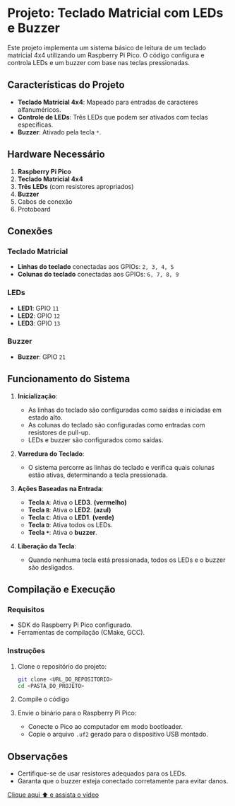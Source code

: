 # Projeto: Teclado Matricial com LEDs e Buzzer

Este projeto implementa um sistema básico de leitura de um teclado matricial 4x4 utilizando um Raspberry Pi Pico. O código configura e controla LEDs e um buzzer com base nas teclas pressionadas.

## Características do Projeto

- **Teclado Matricial 4x4**: Mapeado para entradas de caracteres alfanuméricos.
- **Controle de LEDs**: Três LEDs que podem ser ativados com teclas específicas.
- **Buzzer**: Ativado pela tecla `*`.

## Hardware Necessário

1. **Raspberry Pi Pico**
2. **Teclado Matricial 4x4**
3. **Três LEDs** (com resistores apropriados)
4. **Buzzer**
5. Cabos de conexão
6. Protoboard

## Conexões

### Teclado Matricial
- **Linhas do teclado** conectadas aos GPIOs: `2, 3, 4, 5`
- **Colunas do teclado** conectadas aos GPIOs: `6, 7, 8, 9`

### LEDs
- **LED1**: GPIO `11`
- **LED2**: GPIO `12`
- **LED3**: GPIO `13`

### Buzzer
- **Buzzer**: GPIO `21`

## Funcionamento do Sistema

1. **Inicialização**:
   - As linhas do teclado são configuradas como saídas e iniciadas em estado alto.
   - As colunas do teclado são configuradas como entradas com resistores de pull-up.
   - LEDs e buzzer são configurados como saídas.

2. **Varredura do Teclado**:
   - O sistema percorre as linhas do teclado e verifica quais colunas estão ativas, determinando a tecla pressionada.

3. **Ações Baseadas na Entrada**:
   - **Tecla `A`**: Ativa o **LED3**. **(vermelho)**
   - **Tecla `B`**: Ativa o **LED2**. **(azul)**
   - **Tecla `C`**: Ativa o **LED1**. **(verde)**
   - **Tecla `D`**: Ativa todos os LEDs. 
   - **Tecla `*`**: Ativa o **buzzer**.

4. **Liberação da Tecla**:
   - Quando nenhuma tecla está pressionada, todos os LEDs e o buzzer são desligados.

## Compilação e Execução

### Requisitos

- SDK do Raspberry Pi Pico configurado.
- Ferramentas de compilação (CMake, GCC).

### Instruções

1. Clone o repositório do projeto:
   ```bash
   git clone <URL_DO_REPOSITORIO>
   cd <PASTA_DO_PROJETO>
   ```

2. Compile o código


3. Envie o binário para o Raspberry Pi Pico:
   - Conecte o Pico ao computador em modo bootloader.
   - Copie o arquivo `.uf2` gerado para o dispositivo USB montado.

## Observações

- Certifique-se de usar resistores adequados para os LEDs.
- Garanta que o buzzer esteja conectado corretamente para evitar danos.

[Clique aqui ⬆️ e assista o vídeo](https://youtube.com/shorts/9hmxpylxr4s)

